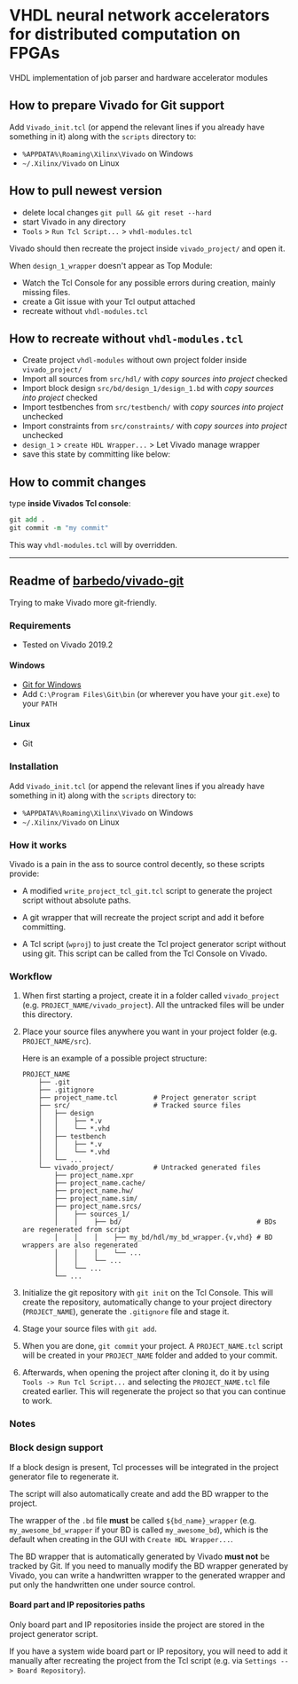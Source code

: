 # VHDL neural network accelerators for distributed computation on FPGAs

VHDL implementation of job parser and hardware accelerator modules

## How to prepare Vivado for Git support

Add `Vivado_init.tcl` (or append the relevant lines if you already have
something in it) along with the `scripts` directory to:

- `%APPDATA%\Roaming\Xilinx\Vivado` on Windows
- `~/.Xilinx/Vivado` on Linux

## How to pull newest version

- delete local changes `git pull && git reset --hard`
- start Vivado in any directory
- `Tools` > `Run Tcl Script...` > `vhdl-modules.tcl`

Vivado should then recreate the project inside `vivado_project/` and open it.

When `design_1_wrapper` doesn't appear as Top Module:

- Watch the Tcl Console for any possible errors during creation, mainly missing files.
- create a Git issue with your Tcl output attached
- recreate without `vhdl-modules.tcl`

## How to recreate without `vhdl-modules.tcl`

- Create project `vhdl-modules` without own project folder inside `vivado_project/`
- Import all sources from `src/hdl/` with *copy sources into project* checked
- Import block design `src/bd/design_1/design_1.bd` with *copy sources into project* checked
- Import testbenches from `src/testbench/` with *copy sources into project* unchecked
- Import constraints from `src/constraints/` with *copy sources into project* unchecked
- `design_1` > `create HDL Wrapper...` > Let Vivado manage wrapper
- save this state by committing like below:

## How to commit changes

type **inside Vivados Tcl console**:

```tcl
git add .
git commit -m "my commit"
```

This way `vhdl-modules.tcl` will by overridden.

---

## Readme of [barbedo/vivado-git](https://github.com/barbedo/vivado-git)

Trying to make Vivado more git-friendly.

### Requirements

- Tested on Vivado 2019.2

#### Windows

- [Git for Windows](https://git-scm.com/download/win)
- Add `C:\Program Files\Git\bin` (or wherever you have your `git.exe`) to your `PATH`

#### Linux

- Git

### Installation

Add `Vivado_init.tcl` (or append the relevant lines if you already have
something in it) along with the `scripts` directory to:

- `%APPDATA%\Roaming\Xilinx\Vivado` on Windows
- `~/.Xilinx/Vivado` on Linux

### How it works

Vivado is a pain in the ass to source control decently, so these scripts provide:

- A modified `write_project_tcl_git.tcl` script to generate the project script
  without absolute paths.

- A git wrapper that will recreate the project script and add it before committing.

- A Tcl script (`wproj`) to just create the Tcl project generator script without
  using git. This script can be called from the Tcl Console on Vivado.

### Workflow

 1. When first starting a project, create it in a folder called `vivado_project`
    (e.g. `PROJECT_NAME/vivado_project`). All the untracked files will be under this directory.

 2. Place your source files anywhere you want in your project folder
    (e.g. `PROJECT_NAME/src`).

    Here is an example of a possible project structure:

    ```tree
    PROJECT_NAME
        ├── .git
        ├── .gitignore
        ├── project_name.tcl         # Project generator script
        ├── src/                     # Tracked source files
        │   ├── design
        │   │    ├── *.v
        │   │    └── *.vhd
        │   ├── testbench
        │   │    ├── *.v
        │   │    └── *.vhd
        │   └── ...
        └── vivado_project/          # Untracked generated files
            ├── project_name.xpr
            ├── project_name.cache/
            ├── project_name.hw/
            ├── project_name.sim/
            ├── project_name.srcs/
            │    ├── sources_1/
            │    │    ├── bd/                                  # BDs are regenerated from script
            │    │    │    ├── my_bd/hdl/my_bd_wrapper.{v,vhd} # BD wrappers are also regenerated
            │    │    │    └── ...
            │    │    └── ...
            │    └── ...
            └── ...
    ```

 3. Initialize the git repository with `git init` on the Tcl Console. This will
    create the repository, automatically change to your project directory
    (`PROJECT_NAME`), generate the `.gitignore` file and stage it.

 4. Stage your source files with `git add`.

 5. When you are done, `git commit` your project. A `PROJECT_NAME.tcl`
    script will be created in your `PROJECT_NAME` folder and added to your commit.

 6. Afterwards, when opening the project after cloning it, do it by using
    `Tools -> Run Tcl Script...` and selecting the `PROJECT_NAME.tcl` file
    created earlier. This will regenerate the project so that you can continue to work.

### Notes

### Block design support

If a block design is present, Tcl processes will be integrated in the project
generator file to regenerate it.

The script will also automatically create and add the BD wrapper to the project.

The wrapper of the `.bd` file **must** be called `${bd_name}_wrapper`
(e.g. `my_awesome_bd_wrapper` if your BD is called `my_awesome_bd`),
which is the default when creating in the GUI with `Create HDL Wrapper...`.

The BD wrapper that is automatically generated by Vivado **must not** be
tracked by Git. If you need to manually modify the BD wrapper generated by Vivado,
you can write a handwritten wrapper to the generated wrapper and put only the
handwritten one under source control.

#### Board part and IP repositories paths

Only board part and IP repositories inside the project are stored in the project
generator script.

If you have a system wide board part or IP repository, you will need to add it manually
after recreating the project from the Tcl script (e.g. via `Settings --> Board Repository`).
